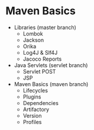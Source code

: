# Maven Basics
- Libraries (master branch)
    - Lombok
    - Jackson
    - Orika
    - Log4J & Slf4J
    - Jacoco Reports
- Java Servlets (servlet branch)
    - Servlet POST
    - JSP
- Maven Basics (maven branch)
    - Lifecycles
    - Plugins
    - Dependencies
    - Artifactory
    - Version
    - Profiles
